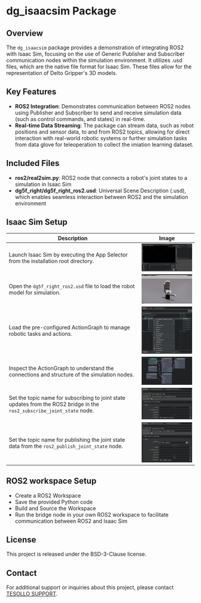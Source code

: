 # dg_isaacsim Package

## Overview

The `dg_isaacsim` package provides a demonstration of integrating ROS2 with Isaac Sim, focusing on the use of Generic Publisher and Subscriber communication nodes within the simulation environment. It utilizes .usd files, which are the native file format for Isaac Sim. These files allow for the representation of Delto Gripper's 3D models.

## Key Features
- **ROS2 Integration**: Demonstrates communication between ROS2 nodes using Publisher and Subscriber to send and receive simulation data (such as control commands, and states) in real-time.
- **Real-time Data Streaming**: The package can stream data, such as robot positions and sensor data, to and from ROS2 topics, allowing for direct interaction with real-world robotic systems or further simulation tasks from data glove for teleoperation to collect the imiation learning dataset.

## Included Files
- **ros2/real2sim.py**: ROS2 node that connects a robot's joint states to a simulation in Isaac Sim
- **dg5f_right/dg5f_right_ros2.usd**: Universal Scene Description (.usd), which enables seamless interaction between ROS2 and the simulation environment

## Isaac Sim Setup
| **Description** | **Image** |
|-----------------|-----------|
| Launch Isaac Sim by executing the App Selector from the installation root directory. | <img src="./docs/source/_static/isaacsim_new_stage.png" width="400px"/> |
| Open the `dg5f_right_ros2.usd` file to load the robot model for simulation. | <img src="./docs/source/_static/isaacsim_dg5f_right.png" width="400px"/> |
| Load the pre-configured ActionGraph to manage robotic tasks and actions. | <img src="./docs/source/_static/isaacsim_actiongraph_open.png" width="400px"/> |
| Inspect the ActionGraph to understand the connections and structure of the simulation nodes. | <img src="./docs/source/_static/isaacsim_actiongraph_nodes.png" width="400px"/> |
| Set the topic name for subscribing to joint state updates from the ROS2 bridge in the `ros2_subscribe_joint_state` node. | <img src="./docs/source/_static/isaacsim_subscribe_joint_state.png" width="400px"/> |
| Set the topic name for publishing the joint state data from the `ros2_publish_joint_state` node. | <img src="./docs/source/_static/isaacsim_publish_joint_state.png" width="400px"/> |

## ROS2 workspace Setup
- Create a ROS2 Workspace
- Save the provided Python code
- Build and Source the Workspace
- Run the bridge node in your own ROS2 workspace to facilitate communication between ROS2 and Isaac Sim


## License
This project is released under the BSD-3-Clause license.


## Contact
For additional support or inquiries about this project, please contact [TESOLLO SUPPORT](mailto:support@tesollo.com). 


